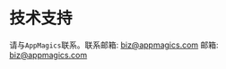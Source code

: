 # 技术支持

请与`AppMagics`联系。联系邮箱: [biz@appmagics.com](mailto:biz@appmagics.com)
邮箱: [biz@appmagics.com](biz@appmagics.com)